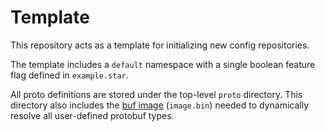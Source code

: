 # Template

This repository acts as a template for initializing new config repositories. 

The template includes a `default` namespace with a single boolean feature flag defined in `example.star`.

All proto definitions are stored under the top-level `proto` directory. This directory also includes the [buf image](https://docs.buf.build/reference/images) (`image.bin`) needed to dynamically resolve all user-defined protobuf types.
